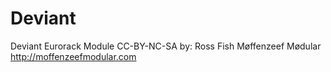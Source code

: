 # Deviant
Deviant Eurorack Module 
CC-BY-NC-SA 
by: Ross Fish 
Møffenzeef Mødular 
http://moffenzeefmodular.com 
